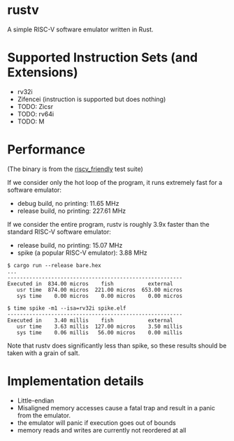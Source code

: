 # rustv

A simple RISC-V software emulator written in Rust.

# Supported Instruction Sets (and Extensions)
- rv32i
- Zifencei (instruction is supported but does nothing)
- TODO: Zicsr
- TODO: rv64i
- TODO: M

# Performance
(The binary is from the [riscv_friendly](https://github.com/PICOVERAVR/riscv_friendly) test suite)
  
If we consider only the hot loop of the program, it runs extremely fast for a software emulator:
 - debug build, no printing: 11.65 MHz
 - release build, no printing: 227.61 MHz

If we consider the entire program, rustv is roughly 3.9x faster than the standard RISC-V software emulator:
 - release build, no printing: 15.07 MHz
 - spike (a popular RISC-V emulator): 3.88 MHz

```
$ cargo run --release bare.hex
...
--------------------------------------------------------
Executed in  834.00 micros    fish           external
   usr time  874.00 micros  221.00 micros  653.00 micros
   sys time    0.00 micros    0.00 micros    0.00 micros

$ time spike -m1 --isa=rv32i spike.elf
--------------------------------------------------------
Executed in    3.40 millis    fish           external
   usr time    3.63 millis  127.00 micros    3.50 millis
   sys time    0.06 millis   56.00 micros    0.00 millis
```

Note that rustv does significantly less than spike, so these results should be taken with a grain of salt.

# Implementation details
 - Little-endian
 - Misaligned memory accesses cause a fatal trap and result in a panic from the emulator.
 - the emulator will panic if execution goes out of bounds
 - memory reads and writes are currently not reordered at all
